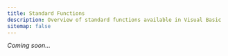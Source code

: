 ```yaml
---
title: Standard Functions
description: Overview of standard functions available in Visual Basic
sitemap: false
---
```

*Coming soon...*